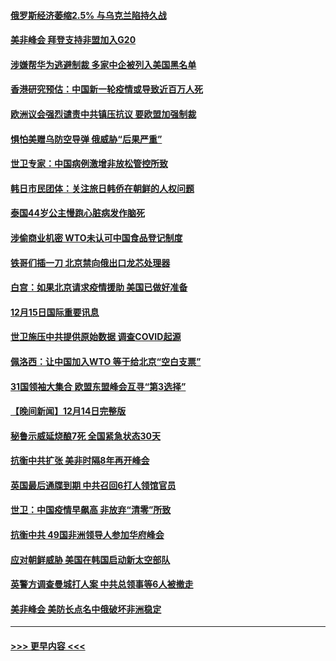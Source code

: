 #### [俄罗斯经济萎缩2.5% 与乌克兰陷持久战](../pages/prog202/a103599181.md?t=12161050) 
#### [美非峰会 拜登支持非盟加入G20](../pages/prog202/a103599183.md?t=12161050) 
#### [涉嫌帮华为逃避制裁 多家中企被列入美国黑名单](../pages/prog202/a103599086.md?t=12161050) 
#### [香港研究预估：中国新一轮疫情或导致近百万人死](../pages/prog202/a103599074.md?t=12161050) 
#### [欧洲议会强烈谴责中共镇压抗议 要欧盟加强制裁](../pages/prog202/a103598914.md?t=12161050) 
#### [惧怕美赠乌防空导弹 俄威胁“后果严重”](../pages/prog202/a103599063.md?t=12161050) 
#### [世卫专家：中国病例激增非放松管控所致](../pages/prog202/a103598973.md?t=12161050) 
#### [韩日市民团体：关注旅日韩侨在朝鲜的人权问题](../pages/prog202/a103598980.md?t=12161050) 
#### [泰国44岁公主慢跑心脏病发作脑死](../pages/prog202/a103598900.md?t=12161050) 
#### [涉偷商业机密 WTO未认可中国食品登记制度](../pages/prog202/a103598828.md?t=12161050) 
#### [铁哥们插一刀 北京禁向俄出口龙芯处理器](../pages/prog202/a103598709.md?t=12161050) 
#### [白宫：如果北京请求疫情援助 美国已做好准备](../pages/prog202/a103598705.md?t=12161050) 
#### [12月15日国际重要讯息](../pages/prog202/a103598729.md?t=12161050) 
#### [世卫施压中共提供原始数据 调查COVID起源](../pages/prog202/a103598714.md?t=12161050) 
#### [佩洛西：让中国加入WTO 等于给北京“空白支票”](../pages/prog202/a103598688.md?t=12161050) 
#### [31国领袖大集合 欧盟东盟峰会互寻“第3选择”](../pages/prog202/a103598593.md?t=12161050) 
#### [【晚间新闻】12月14日完整版](../pages/prog202/a103598465.md?t=12161050) 
#### [秘鲁示威延烧酿7死 全国紧急状态30天](../pages/prog202/a103598548.md?t=12161050) 
#### [抗衡中共扩张 美非时隔8年再开峰会](../pages/prog202/a103598333.md?t=12161050) 
#### [英国最后通牒到期 中共召回6打人领馆官员](../pages/prog202/a103598341.md?t=12161050) 
#### [世卫：中国疫情早飙高 非放弃“清零”所致](../pages/prog202/a103598107.md?t=12161050) 
#### [抗衡中共 49国非洲领导人参加华府峰会](../pages/prog202/a103598114.md?t=12161050) 
#### [应对朝鲜威胁 美国在韩国启动新太空部队](../pages/prog202/a103598119.md?t=12161050) 
#### [英警方调查曼城打人案 中共总领事等6人被撤走](../pages/prog202/a103598004.md?t=12161050) 
#### [美非峰会 美防长点名中俄破坏非洲稳定](../pages/prog202/a103597941.md?t=12161050) 

----
#### [ >>> 更早内容 <<< ](../indexes/prog202-earlier.md)
